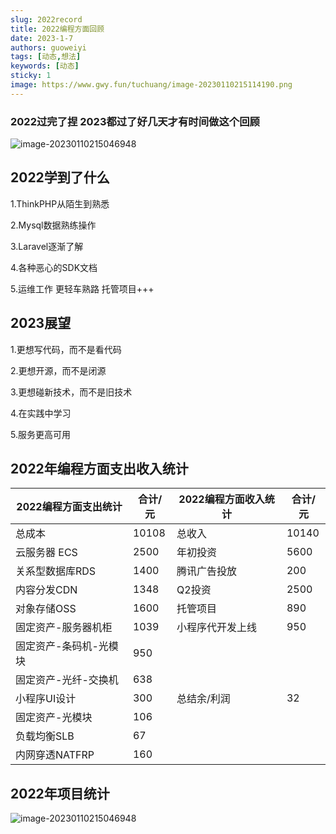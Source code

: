 ```yaml
---
slug: 2022record
title: 2022编程方面回顾
date: 2023-1-7
authors: guoweiyi
tags: [动态,想法]
keywords: [动态]
sticky: 1
image: https://www.gwy.fun/tuchuang/image-20230110215114190.png
---
```


### 2022过完了捏 2023都过了好几天才有时间做这个回顾

![image-20230110215046948](https://www.gwy.fun/tuchuang/image-20230110215114190.png)

<!-- truncate -->

## 2022学到了什么                    

1.ThinkPHP从陌生到熟悉            

2.Mysql数据熟练操作     

3.Laravel逐渐了解                 

4.各种恶心的SDK文档               

5.运维工作 更轻车熟路 托管项目+++ 

##  2023展望                         

1.更想写代码，而不是看代码        

2.更想开源，而不是闭源            

3.更想碰新技术，而不是旧技术      

4.在实践中学习                   

5.服务更高可用        

## 2022年编程方面支出收入统计

| 2022编程方面支出统计   | 合计/元 | 2022编程方面收入统计 | 合计/元 |
| ---------------------- | ------- | -------------------- | ------- |
| 总成本                 | 10108   | 总收入               | 10140   |
| 云服务器 ECS           | 2500    | 年初投资             | 5600    |
| 关系型数据库RDS        | 1400    | 腾讯广告投放         | 200     |
| 内容分发CDN            | 1348    | Q2投资               | 2500    |
| 对象存储OSS            | 1600    | 托管项目             | 890     |
| 固定资产-服务器机柜    | 1039    | 小程序代开发上线     | 950     |
| 固定资产-条码机-光模块 | 950     |                      |         |
| 固定资产-光纤-交换机   | 638     |                      |         |
| 小程序UI设计           | 300     | 总结余/利润          | 32      |
| 固定资产-光模块        | 106     |                      |         |
| 负载均衡SLB            | 67      |                      |         |
| 内网穿透NATFRP         | 160     |                      |         |
## 2022年项目统计
![image-20230110215046948](https://cdn.gwy.fun/tuchuang/image-20230110215046948.png)